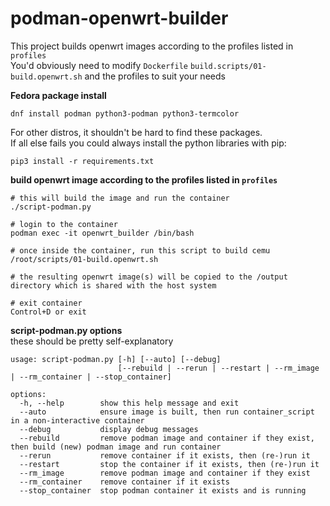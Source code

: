 # podman-openwrt-builder

This project builds openwrt images according to the profiles listed in ```profiles```   
You'd obviously need to modify ```Dockerfile``` ```build.scripts/01-build.openwrt.sh``` and the profiles to suit your needs   


**Fedora package install**
```
dnf install podman python3-podman python3-termcolor   
```
For other distros, it shouldn't be hard to find these packages.  
If all else fails you could always install the python libraries with pip:
```
pip3 install -r requirements.txt
```

**build openwrt image according to the profiles listed in ```profiles```**
```
# this will build the image and run the container   
./script-podman.py

# login to the container 
podman exec -it openwrt_builder /bin/bash

# once inside the container, run this script to build cemu
/root/scripts/01-build.openwrt.sh

# the resulting openwrt image(s) will be copied to the /output directory which is shared with the host system

# exit container
Control+D or exit
```

**script-podman.py options**  
these should be pretty self-explanatory
```
usage: script-podman.py [-h] [--auto] [--debug]
                        [--rebuild | --rerun | --restart | --rm_image | --rm_container | --stop_container]

options:
  -h, --help        show this help message and exit
  --auto            ensure image is built, then run container_script in a non-interactive container
  --debug           display debug messages
  --rebuild         remove podman image and container if they exist, then build (new) podman image and run container
  --rerun           remove container if it exists, then (re-)run it
  --restart         stop the container if it exists, then (re-)run it
  --rm_image        remove podman image and container if they exist
  --rm_container    remove container if it exists
  --stop_container  stop podman container it exists and is running
```
